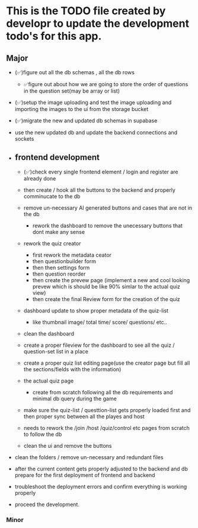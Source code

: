 # This is the TODO file created by developr to update the development todo's for this app.

## Major
- (✅)figure out all the db schemas , all the db rows
    - ✅figure out about how we are going to store the order of questions in the question set(may be array or list)

- (✅)setup the image uploading and test the image uploading and importing the images to the ui from the storage bucket
- (✅)migrate the new and updated db schemas in supabase
- use the new updated db and update the backend connections and sockets
-  ## frontend development 
    - (✅)check every single frontend element / login and register are already done 
    - then create / hook all the buttons to the backend and properly comminucate to the db
    - remove un-necessary AI generated buttons and cases that are not in the db 
        - rework the dashboard to remove the unecessary buttons that dont make any sense
    - rework the quiz creator
        - first rework the metadata ceator
        - then questionbuilder form
        - then then settings form 
        - then question reorder 
        - then create the prevew page (implement a new and cool looking prevew which is should be like 90% simlar to the actual quiz view)
        - then create the final Review form for the creation of the quiz
    - dashboard update to show proper metadata of the quiz-list
        - like thumbnail image/ total time/ score/ questions/ etc..
    - clean the dashboard 
    - create a proper fileview for the dashboard to see all the quiz / question-set list in a place
    - create a proper quiz list editing page(use the creator page but fill all the sections/fields with the information)
    
    - the actual quiz page
        - create from scratch following all the db requirements and minimal db query during the game
    - make sure the quiz-list / questtion-list gets properly loaded first and then proper sync between all the playes and host
    - needs to rework the /join /host /quiz/control etc pages from scratch to follow the db


    - clean the ui and remove the buttons 

- clean the folders / remove un-necessary and redundant files

- after the current content gets properly adjusted to the backend and db
    prepare for the first deployment of frontend and backend
    
- troubleshoot the deployment errors and confirm everything is working properly

- proceed the development.


### Minor